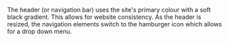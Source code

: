 The header (or navigation bar) uses the site's primary colour with a soft black gradient. This allows for website consistency. As the header is resized, the navigation elements switch to the hamburger icon which allows for a drop down menu.
